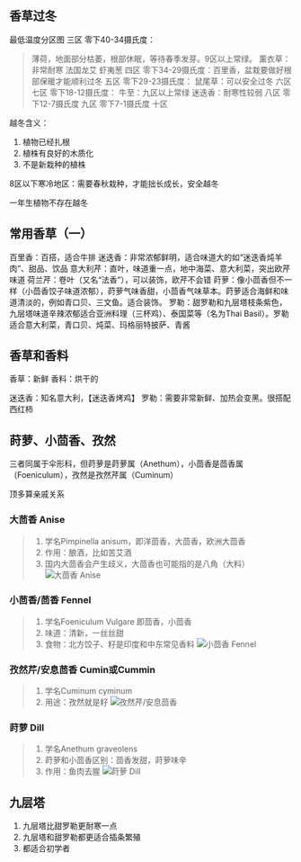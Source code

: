 ## 香草过冬
最低温度分区图
三区 零下40-34摄氏度：
> 薄荷，地面部分枯萎，根部休眠，等待春季发芽。9区以上常绿。
> 薰衣草：非常耐寒
> 法国龙艾
> 虾夷葱
四区 零下34-29摄氏度：百里香，盆栽要做好根部保暖才能顺利过冬
五区 零下29-23摄氏度：
> 鼠尾草：可以安全过冬
六区
七区 零下18-12摄氏度：
> 牛至：九区以上常绿
> 迷迭香：耐寒性较弱
八区 零下12-7摄氏度
九区 零下7-1摄氏度
十区

越冬含义：
1. 植物已经扎根
2. 植株有良好的木质化
3. 不是新栽种的植株

8区以下寒冷地区：需要春秋栽种，才能拙长成长，安全越冬

一年生植物不存在越冬


## 常用香草（一）
百里香：百搭，适合牛排
迷迭香：非常浓郁鲜明，适合味道大的如“迷迭香炖羊肉”、甜品、饮品
意大利芹：直叶，味道重一点，地中海菜、意大利菜，突出欧芹味道
荷兰芹：卷叶（又名“法香”），可以装饰，欧芹不会错
莳萝：像小茴香但不一样（小茴香饺子味道浓郁），莳萝气味香甜，小茴香气味草本。莳萝适合海鲜和味道清淡的，例如青口贝、三文鱼。适合装饰。
罗勒：甜罗勒和九层塔枝条紫色，九层塔味道辛辣浓郁适合亚洲料理（三杯鸡）、泰国菜等（名为Thai Basil）。罗勒适合意大利菜，青口贝、炖菜、玛格丽特披萨、青酱

## 香草和香料

香草：新鲜
香料：烘干的

迷迭香：知名意大利，【迷迭香烤鸡】
罗勒：需要非常新鲜、加热会变黑。很搭配西红柿


## 莳萝、小茴香、孜然


三者同属于伞形科，但莳萝是莳萝属（Anethum），小茴香是茴香属（Foeniculum），孜然是孜然芹属（Cuminum）

顶多算亲戚关系

### 大茴香 Anise

> 1. 学名Pimpinella anisum，即洋茴香，大茴香，欧洲大茴香
> 2. 作用：酿酒，比如苦艾酒
> 3. 国内大茴香会产生歧义，大茴香也可能指的是八角（大料）
> ![大茴香 Anise](../../images/9a202cdc7eb6f941f3dd52b9c0889007664548a4f3ba3d539bd6f418476d193b.png)  

### 小茴香/茴香 Fennel
> 1. 学名Foeniculum Vulgare 即茴香，小茴香
> 2. 味道：清新，一丝丝甜
> 3. 食物：北方饺子、籽是印度和中东常见香料
> ![小茴香 Fennel](../../images/fb25d8f3e7ffe2eeaa9c36a65ced6f88b9f3a70a1867032ee3ae7d91ea2cc92b.png)  

### 孜然芹/安息茴香 Cumin或Cummin

> 1. 学名Cuminum cyminum
> 2. 用途：孜然就是籽
> ![孜然芹/安息茴香](../../images/317f6c17fb417b45f69b3f959355724378d660467b8a966e1be1ac2d89f93a90.png)  

### 莳萝 Dill

> 1. 学名Anethum graveolens
> 1. 莳萝和小茴香区别：茴香发甜，莳萝味辛
> 1. 作用：鱼肉去腥
> ![莳萝 Dill](../../images/2f8003aac9af9edb4607d21c75a8bdecb555df88bd7f08738bad9a28d706d52a.png)  


## 九层塔

1. 九层塔比甜罗勒更耐寒一点
2. 九层塔和甜罗勒都更适合插条繁殖
3. 都适合初学者

